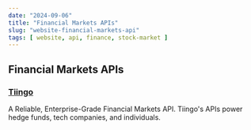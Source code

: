 ```yaml
---
date: "2024-09-06"
title: "Financial Markets APIs"
slug: "website-financial-markets-api"
tags: [ website, api, finance, stock-market ]
---
```




## Financial Markets APIs

### [Tiingo][1]
A Reliable, Enterprise-Grade Financial Markets API. Tiingo's APIs power hedge funds, tech companies, and individuals.



  [1]: https://www.tiingo.com/documentation/general/overview
